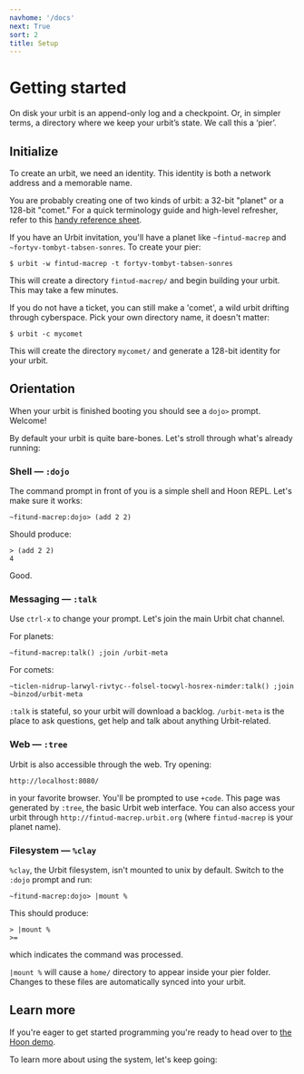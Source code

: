 ```yaml
---
navhome: '/docs'
next: True
sort: 2
title: Setup
---
```


# Getting started

On disk your urbit is an append-only log and a checkpoint. Or, in
simpler terms, a directory where we keep your urbit’s state. We call
this a ‘pier’.

## Initialize

To create an urbit, we need an identity. This identity is both a network
address and a memorable name.

You are probably creating one of two kinds of urbit: a 32-bit "planet"
or a 128-bit "comet." For a quick terminology guide and high-level
refresher, refer to this [handy reference sheet](/docs/about/glossary).

If you have an Urbit invitation, you'll have a planet like
`~fintud-macrep` and `~fortyv-tombyt-tabsen-sonres`. To create your
pier:

    $ urbit -w fintud-macrep -t fortyv-tombyt-tabsen-sonres

This will create a directory `fintud-macrep/` and begin building your
urbit. This may take a few minutes.

If you do not have a ticket, you can still make a 'comet', a wild urbit
drifting through cyberspace. Pick your own directory name, it doesn't
matter:

    $ urbit -c mycomet

This will create the directory `mycomet/` and generate a 128-bit
identity for your urbit.

## Orientation

When your urbit is finished booting you should see a `dojo>` prompt.
Welcome!

By default your urbit is quite bare-bones. Let's stroll through what's
already running:

### Shell — `:dojo`

The command prompt in front of you is a simple shell and Hoon REPL.
Let's make sure it works:

    ~fitund-macrep:dojo> (add 2 2)

Should produce:

    > (add 2 2)
    4

Good.

### Messaging — `:talk`

Use `ctrl-x` to change your prompt. Let's join the main Urbit chat
channel.

For planets:

    ~fitund-macrep:talk() ;join /urbit-meta

For comets:

    ~ticlen-nidrup-larwyl-rivtyc--folsel-tocwyl-hosrex-nimder:talk() ;join ~binzod/urbit-meta

`:talk` is stateful, so your urbit will download a backlog.
`/urbit-meta` is the place to ask questions, get help and talk about
anything Urbit-related.

### Web — `:tree`

Urbit is also accessible through the web. Try opening:

    http://localhost:8080/

in your favorite browser. You'll be prompted to use `+code`. This page
was generated by `:tree`, the basic Urbit web interface. You can also
access your urbit through `http://fintud-macrep.urbit.org` (where
`fintud-macrep` is your planet name).

### Filesystem — `%clay`

`%clay`, the Urbit filesystem, isn't mounted to unix by default. Switch
to the `:dojo` prompt and run:

    ~fitund-macrep:dojo> |mount %

This should produce:

    > |mount %
    >=

which indicates the command was processed.

`|mount %` will cause a `home/` directory to appear inside your pier
folder. Changes to these files are automatically synced into your urbit.

## Learn more

If you're eager to get started programming you're ready to head over to
<a href="../../hoon/demo">the Hoon demo</a>.

To learn more about using the system, let's keep going:
